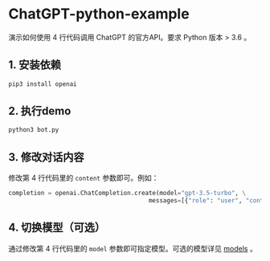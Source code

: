 # ChatGPT-python-example

演示如何使用 4 行代码调用 ChatGPT 的官方API。要求 Python 版本 > 3.6 。

## 1. 安装依赖

``` bash
pip3 install openai
```

## 2. 执行demo

``` bash
python3 bot.py
```

## 3. 修改对话内容

修改第 4 行代码里的 `content` 参数即可。例如：

``` py
completion = openai.ChatCompletion.create(model="gpt-3.5-turbo", \
                                       messages=[{"role": "user", "content": "请使用 Python 实现一个二分查找算法"}])
```

## 4. 切换模型（可选）

通过修改第 4 行代码里的 `model` 参数即可指定模型。可选的模型详见 [models](https://platform.openai.com/docs/models) 。
